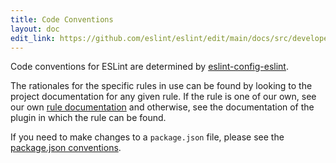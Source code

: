 ```yaml
---
title: Code Conventions
layout: doc
edit_link: https://github.com/eslint/eslint/edit/main/docs/src/developer-guide/code-conventions.md
---
```


Code conventions for ESLint are determined by
[eslint-config-eslint](https://www.npmjs.com/package/eslint-config-eslint).

The rationales for the specific rules in use can be found by looking to the
project documentation for any given rule. If the rule is one of our own, see
our own [rule documentation](https://eslint.org/docs/rules/) and otherwise, see
the documentation of the plugin in which the rule can be found.

If you need to make changes to a `package.json` file, please see the
[package.json conventions](./package-json-conventions.md).
